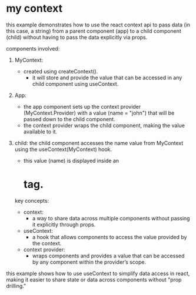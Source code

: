 # my context

this example demonstrates how to use the react context api to pass data (in this case, a string) from a parent component (app) to a child component (child) without having to pass the data explicitly via props.

components involved:

1. MyContext:

   - created using createContext().
     - it will store and provide the value that can be accessed in any child component using useContext.

2. App:

   - the app component sets up the context provider (MyContext.Provider) with a value (name = "john") that will be passed down to the child component.
   - the context provider wraps the child component, making the value available to it.

3. child: the child component accesses the name value from MyContext using the useContext(MyContext) hook.

   - this value (name) is displayed inside an <h1> tag.

   key concepts:

   - context:
     - a way to share data across multiple components without passing it explicitly through props.
   - useContext:
     - a hook that allows components to access the value provided by the context.
   - context provider:
     - wraps components and provides a value that can be accessed by any component within the provider’s scope.

this example shows how to use useContext to simplify data access in react, making it easier to share state or data across components without "prop drilling."
